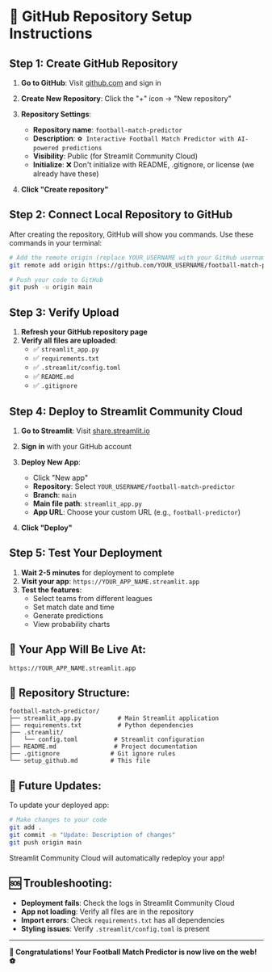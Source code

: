 # 🚀 GitHub Repository Setup Instructions

## Step 1: Create GitHub Repository

1. **Go to GitHub**: Visit [github.com](https://github.com) and sign in
2. **Create New Repository**: Click the "+" icon → "New repository"
3. **Repository Settings**:
   - **Repository name**: `football-match-predictor`
   - **Description**: `⚽ Interactive Football Match Predictor with AI-powered predictions`
   - **Visibility**: Public (for Streamlit Community Cloud)
   - **Initialize**: ❌ Don't initialize with README, .gitignore, or license (we already have these)

4. **Click "Create repository"**

## Step 2: Connect Local Repository to GitHub

After creating the repository, GitHub will show you commands. Use these commands in your terminal:

```bash
# Add the remote origin (replace YOUR_USERNAME with your GitHub username)
git remote add origin https://github.com/YOUR_USERNAME/football-match-predictor.git

# Push your code to GitHub
git push -u origin main
```

## Step 3: Verify Upload

1. **Refresh your GitHub repository page**
2. **Verify all files are uploaded**:
   - ✅ `streamlit_app.py`
   - ✅ `requirements.txt`
   - ✅ `.streamlit/config.toml`
   - ✅ `README.md`
   - ✅ `.gitignore`

## Step 4: Deploy to Streamlit Community Cloud

1. **Go to Streamlit**: Visit [share.streamlit.io](https://share.streamlit.io)
2. **Sign in** with your GitHub account
3. **Deploy New App**:
   - Click "New app"
   - **Repository**: Select `YOUR_USERNAME/football-match-predictor`
   - **Branch**: `main`
   - **Main file path**: `streamlit_app.py`
   - **App URL**: Choose your custom URL (e.g., `football-predictor`)

4. **Click "Deploy"**

## Step 5: Test Your Deployment

1. **Wait 2-5 minutes** for deployment to complete
2. **Visit your app**: `https://YOUR_APP_NAME.streamlit.app`
3. **Test the features**:
   - Select teams from different leagues
   - Set match date and time
   - Generate predictions
   - View probability charts

## 🎯 Your App Will Be Live At:
`https://YOUR_APP_NAME.streamlit.app`

## 📝 Repository Structure:
```
football-match-predictor/
├── streamlit_app.py          # Main Streamlit application
├── requirements.txt          # Python dependencies
├── .streamlit/
│   └── config.toml          # Streamlit configuration
├── README.md                # Project documentation
├── .gitignore              # Git ignore rules
└── setup_github.md         # This file
```

## 🔧 Future Updates:

To update your deployed app:
```bash
# Make changes to your code
git add .
git commit -m "Update: Description of changes"
git push origin main
```

Streamlit Community Cloud will automatically redeploy your app!

## 🆘 Troubleshooting:

- **Deployment fails**: Check the logs in Streamlit Community Cloud
- **App not loading**: Verify all files are in the repository
- **Import errors**: Check `requirements.txt` has all dependencies
- **Styling issues**: Verify `.streamlit/config.toml` is present

---

**🎉 Congratulations! Your Football Match Predictor is now live on the web! ⚽**
